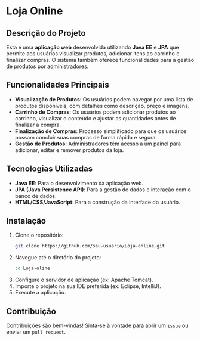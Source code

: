 # Loja Online

## Descrição do Projeto

Esta é uma **aplicação web** desenvolvida utilizando **Java EE** e **JPA** que permite aos usuários visualizar produtos, adicionar itens ao carrinho e finalizar compras. O sistema também oferece funcionalidades para a gestão de produtos por administradores.

## Funcionalidades Principais

- **Visualização de Produtos**: Os usuários podem navegar por uma lista de produtos disponíveis, com detalhes como descrição, preço e imagens.
- **Carrinho de Compras**: Os usuários podem adicionar produtos ao carrinho, visualizar o conteúdo e ajustar as quantidades antes de finalizar a compra.
- **Finalização de Compras**: Processo simplificado para que os usuários possam concluir suas compras de forma rápida e segura.
- **Gestão de Produtos**: Administradores têm acesso a um painel para adicionar, editar e remover produtos da loja.

## Tecnologias Utilizadas

- **Java EE**: Para o desenvolvimento da aplicação web.
- **JPA (Java Persistence API)**: Para a gestão de dados e interação com o banco de dados.
- **HTML/CSS/JavaScript**: Para a construção da interface do usuário.

## Instalação

1. Clone o repositório:
   ```bash
   git clone https://github.com/seu-usuario/Loja-online.git
   ```
2. Navegue até o diretório do projeto:
   ```bash
   cd Loja-oline
   ```
3. Configure o servidor de aplicação (ex: Apache Tomcat).
4. Importe o projeto na sua IDE preferida (ex: Eclipse, IntelliJ).
5. Execute a aplicação.

## Contribuição

Contribuições são bem-vindas! Sinta-se à vontade para abrir um `issue` ou enviar um `pull request`.

